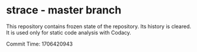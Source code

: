 # strace - master branch

This repository contains frozen state of the repository.
Its history is cleared. It is used only for static code
analysis with Codacy.

Commit Time: 1706420943